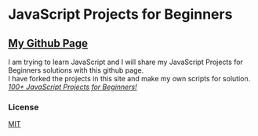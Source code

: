 # JavaScript Projects for Beginners
## [My Github Page](https://j4ckblack.github.io/github.io/)
I am trying to learn JavaScript and I will share my JavaScript Projects for Beginners solutions with this github page.<br/>
I have forked the projects in this site and  make my own scripts for solution.
*[100+ JavaScript Projects for Beginners!](https://jsbeginners.com/javascript-projects-for-beginners/)*
### License
[MIT](https://github.com/j4ckblack/github.io/blob/master/LICENSE)
